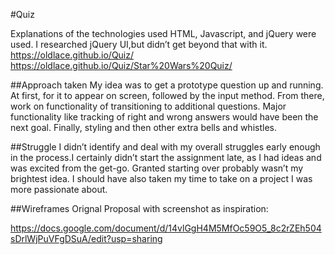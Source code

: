 #Quiz

Explanations of the technologies used
HTML, Javascript, and jQuery were used. I researched jQuery UI,but didn’t get beyond that with it.
https://oldlace.github.io/Quiz/
https://oldlace.github.io/Quiz/Star%20Wars%20Quiz/

##Approach taken
My idea was to get a prototype question up and running. At first, for it to appear on screen, followed by the input method. From there, work on functionality of transitioning to additional questions. Major functionality like tracking of right and wrong answers would have been the next goal. Finally, styling and then other extra bells and whistles.

##Struggle
I didn’t identify and deal with my overall struggles early enough in the process.I certainly didn’t start the assignment late, as I had ideas and was excited from the get-go. Granted starting over probably wasn’t my brightest idea. I should have also taken my time to take on a project I was more passionate about.

##Wireframes
Orignal Proposal with screenshot as inspiration: 

https://docs.google.com/document/d/14vlGgH4M5MfOc59O5_8c2rZEh504sDrlWjPuVFgDSuA/edit?usp=sharing
